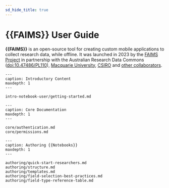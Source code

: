```yaml
---
sd_hide_title: true
---
```


# {{FAIMS}} User Guide

**{{FAIMS}}** is an open-source tool for creating custom mobile applications to collect research data, while offline. It was launched in 2023 by the [FAIMS Project](https://faims.edu.au/) in partnership with the Australian Research Data Commons ([doi:10.47486/PL110](https://dx.doi.org/10.47486/PL110)), [Macquarie University](https://www.mq.edu.au/), [CSIRO](https://www.csiro.au/) and [other collaborators](https://faims.edu.au/partners/).

```{toctree}
---
caption: Introductory Content
maxdepth: 1
---

intro-notebook-user/getting-started.md

```

```{toctree}
---
caption: Core Documentation
maxdepth: 1
---

core/authentication.md
core/permissions.md

```

```{toctree}
---
caption: Authoring {{Notebooks}}
maxdepth: 1
---

authoring/quick-start-researchers.md
authoring/structure.md
authoring/templates.md
authoring/field-selection-best-practices.md
authoring/field-type-reference-table.md

```

